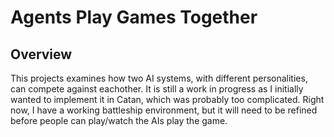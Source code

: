 # Agents Play Games Together

## Overview
This projects examines how two AI systems, with different personalities, can compete against eachother.  It is still a work in progress as I initially wanted to implement it in Catan, which was probably too complicated.  Right now, I have a working battleship environment, but it will need to be refined before people can play/watch the AIs play the game.
